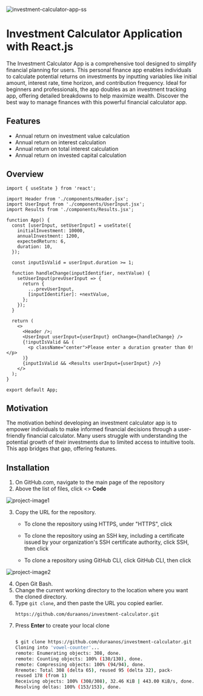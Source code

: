 ![investment-calculator-app-ss](https://github.com/user-attachments/assets/267b3452-6dd7-4e3e-b6e2-0369d5532f4c)

# Investment Calculator Application with React.js

The Investment Calculator App is a comprehensive tool designed to simplify financial planning for users. This personal finance app enables individuals to calculate potential returns on investments by inputting variables like initial amount, interest rate, time horizon, and contribution frequency. Ideal for beginners and professionals, the app doubles as an investment tracking app, offering detailed breakdowns to help maximize wealth. Discover the best way to manage finances with this powerful financial calculator app.

## Features
- Annual return on investment value calculation
- Annual return on interest calculation
- Annual return on total interest calculation
- Annual return on invested capital calculation

## Overview
```JSX 
import { useState } from 'react';

import Header from './components/Header.jsx';
import UserInput from './components/UserInput.jsx';
import Results from './components/Results.jsx';

function App() {
  const [userInput, setUserInput] = useState({
    initialInvestment: 10000,
    annualInvestment: 1200,
    expectedReturn: 6,
    duration: 10,
  });

  const inputIsValid = userInput.duration >= 1;

  function handleChange(inputIdentifier, nextValue) {
    setUserInput(prevUserInput => {
      return {
        ...prevUserInput,
        [inputIdentifier]: +nextValue,
      };
    });
  }

  return (
    <>
      <Header />;
      <UserInput userInput={userInput} onChange={handleChange} />
      {!inputIsValid && (
        <p className="center">Please enter a duration greater than 0!</p>
      )}
      {inputIsValid && <Results userInput={userInput} />}
    </>
  );
}

export default App;
```

## Motivation

The motivation behind developing an investment calculator app is to empower individuals to make informed financial decisions through a user-friendly financial calculator. Many users struggle with understanding the potential growth of their investments due to limited access to intuitive tools. This app bridges that gap, offering features.

## Installation
1. On GitHub.com, navigate to the main page of the repository
2. Above the list of files, click <> **Code**

![project-image1](https://github.com/user-attachments/assets/b7ef6117-bdf9-4b77-b775-41c3a494b689)


3. Copy the URL for the repository.

   - To clone the repository using HTTPS, under "HTTPS", click

   - To clone the repository using an SSH key, including a certificate issued by your organization's SSH certificate authority, click SSH, then click

   - To clone a repository using GitHub CLI, click GitHub CLI, then click

![project-image2](https://github.com/user-attachments/assets/f3f9a9f8-32e4-4b4d-bc60-6685b1300bc7)

4. Open Git Bash.
5. Change the current working directory to the location where you want the cloned directory.
6. Type `git clone`, and then paste the URL you copied earlier.
   ```
   https://github.com/duraanos/investment-calculator.git
   ```
7. Press **Enter** to create your local clone
   ```bash

   $ git clone https://github.com/duraanos/investment-calculator.git
   Cloning into 'vowel-counter'...
   remote: Enumerating objects: 308, done.
   remote: Counting objects: 100% (130/130), done.
   remote: Compressing objects: 100% (94/94), done.
   Rremote: Total 308 (delta 65), reused 95 (delta 32), pack- 
   reused 178 (from 1)
   Receiving objects: 100% (308/308), 32.46 KiB | 443.00 KiB/s, done.
   Resolving deltas: 100% (153/153), done.

```